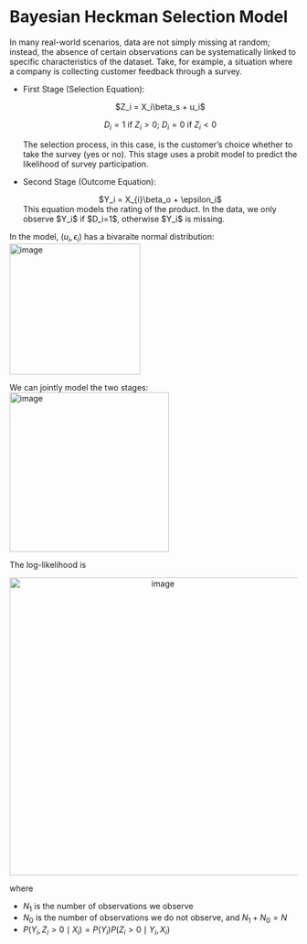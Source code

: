 # Bayesian Heckman Selection Model

In many real-world scenarios, data are not simply missing at random; instead, the absence of certain observations can be systematically linked to specific characteristics of the dataset. Take, for example, a situation where a company is collecting customer feedback through a survey. 

- First Stage (Selection Equation):
  <div align="center">
  $Z_i = X_i\beta_s + u_i$

  $D_i = 1$ if $Z_i >0$; $D_i = 0$ if $Z_i <0$
  </div> 
  The selection process, in this case, is the customer’s choice whether to take the survey (yes or no). This stage uses a probit model to predict the likelihood of survey participation. 

- Second Stage (Outcome Equation):
  <div align="center">
   $Y_i = X_{i}\beta_o + \epsilon_i$
  </div> 
  This equation models the rating of the product. In the data, we only observe $Y_i$ if $D_i=1$, otherwise $Y_i$ is missing.

In the model, $(u_i,\epsilon_i)$ has a bivaraite normal distribution:  <img width="229" alt="image" src="https://github.com/user-attachments/assets/e93355a5-a90c-411c-84ad-f2df5d5ae12c">

We can jointly model the two stages:
<img width="279" alt="image" src="https://github.com/user-attachments/assets/1a8d94ed-5725-41a3-a5ee-e483ae6c1330">

The log-likelihood is

<div align="center">
<img width="521" alt="image" src="https://github.com/user-attachments/assets/9af340b7-cfed-461c-a6f0-ebce7baa9d60">
</div> 

where
- $N_1$ is the number of observations we observe 
- $N_0$ is the number of observations we do not observe, and $N_1 + N_0 = N$
- $P(Y_i,Z_i>0 \mid X_i) = P(Y_i)P(Z_i>0\mid Y_i,X_i)$








